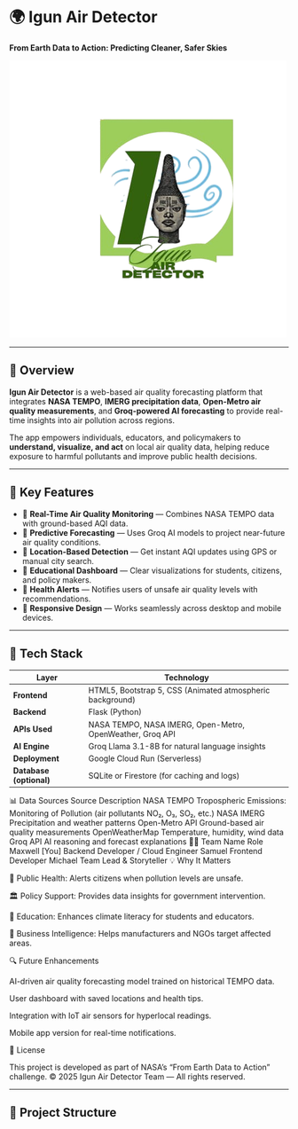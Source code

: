 # 🌍 Igun Air Detector  
**From Earth Data to Action: Predicting Cleaner, Safer Skies**

![App Screenshot](static/logo.png)

---

## 🚀 Overview

**Igun Air Detector** is a web-based air quality forecasting platform that integrates **NASA TEMPO**, **IMERG precipitation data**, **Open-Metro air quality measurements**, and **Groq-powered AI forecasting** to provide real-time insights into air pollution across regions.  

The app empowers individuals, educators, and policymakers to **understand, visualize, and act** on local air quality data, helping reduce exposure to harmful pollutants and improve public health decisions.

---

## 🧠 Key Features

- 🔹 **Real-Time Air Quality Monitoring** — Combines NASA TEMPO data with ground-based AQI data.
- 🔹 **Predictive Forecasting** — Uses Groq AI models to project near-future air quality conditions.
- 🔹 **Location-Based Detection** — Get instant AQI updates using GPS or manual city search.
- 🔹 **Educational Dashboard** — Clear visualizations for students, citizens, and policy makers.
- 🔹 **Health Alerts** — Notifies users of unsafe air quality levels with recommendations.
- 🔹 **Responsive Design** — Works seamlessly across desktop and mobile devices.

---

## 🧩 Tech Stack

| Layer | Technology |
|-------|-------------|
| **Frontend** | HTML5, Bootstrap 5, CSS (Animated atmospheric background) |
| **Backend** | Flask (Python) |
| **APIs Used** | NASA TEMPO, NASA IMERG, Open-Metro, OpenWeather, Groq API |
| **AI Engine** | Groq Llama 3.1-8B for natural language insights |
| **Deployment** | Google Cloud Run (Serverless) |
| **Database (optional)** | SQLite or Firestore (for caching and logs) |

📊 Data Sources
Source	Description
NASA TEMPO	Tropospheric Emissions: Monitoring of Pollution (air pollutants NO₂, O₃, SO₂, etc.)
NASA IMERG	Precipitation and weather patterns
Open-Metro API	Ground-based air quality measurements
OpenWeatherMap	Temperature, humidity, wind data
Groq API	AI reasoning and forecast explanations
🧍‍♂️ Team
Name	Role
Maxwell [You]	Backend Developer / Cloud Engineer
Samuel	Frontend Developer
Michael	Team Lead & Storyteller
💡 Why It Matters

🌱 Public Health: Alerts citizens when pollution levels are unsafe.

🏛 Policy Support: Provides data insights for government intervention.

🧪 Education: Enhances climate literacy for students and educators.

🧭 Business Intelligence: Helps manufacturers and NGOs target affected areas.

🔍 Future Enhancements

AI-driven air quality forecasting model trained on historical TEMPO data.

User dashboard with saved locations and health tips.

Integration with IoT air sensors for hyperlocal readings.

Mobile app version for real-time notifications.

🧾 License

This project is developed as part of NASA’s “From Earth Data to Action” challenge.
© 2025 Igun Air Detector Team — All rights reserved.

---

## 📂 Project Structure

